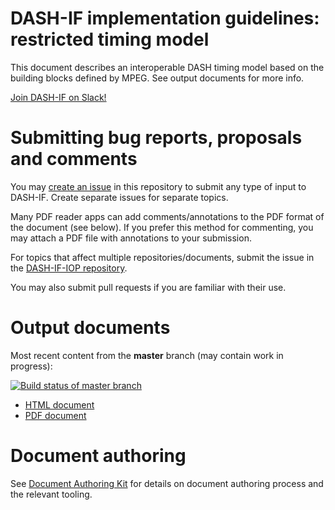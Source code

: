 # DASH-IF implementation guidelines: restricted timing model

This document describes an interoperable DASH timing model based on the building blocks defined by MPEG. See output documents for more info.

[Join DASH-IF on Slack!](https://join.slack.com/t/dashif/shared_invite/zt-egme869x-JH~UPUuLoKJB26fw7wj3Gg)

# Submitting bug reports, proposals and comments

You may [create an issue](https://github.com/Dash-Industry-Forum/Guidelines-TimingModel/issues/new) in this repository to submit any type of input to DASH-IF. Create separate issues for separate topics.

Many PDF reader apps can add comments/annotations to the PDF format of the document (see below). If you prefer this method for commenting, you may attach a PDF file with annotations to your submission.

For topics that affect multiple repositories/documents, submit the issue in the [DASH-IF-IOP repository](https://github.com/Dash-Industry-Forum/DASH-IF-IOP/issues).

You may also submit pull requests if you are familiar with their use.

# Output documents

Most recent content from the **master** branch (may contain work in progress):

[![Build status of master branch](https://github.com/Dash-Industry-Forum/Guidelines-TimingModel/actions/workflows/publish.yml/badge.svg)](https://github.com/Dash-Industry-Forum/Guidelines-TimingModel/actions/workflows/publish.yml)

* [HTML document](https://dashif.org/Guidelines-TimingModel/)
* [PDF document](https://dashif.org/Guidelines-TimingModel/Timing-Model.pdf)

# Document authoring

See [Document Authoring Kit](https://dashif.org/DASH-IF-IOP/authoring/) for details on document authoring process and the relevant tooling.
